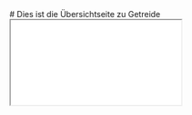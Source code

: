 <link rel="stylesheet" href="/styles.css">
# Dies ist die Übersichtseite zu Getreide

<div class="pdf-container">
  <iframe src="Getreide-Schaubild.pdf?version=1" class="pdf-viewer"></iframe>
</div>
